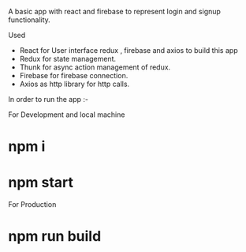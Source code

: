 A basic app with react and firebase to represent login  and signup functionality.

Used

* React for User interface redux , firebase and axios to build this app
* Redux for state management.
* Thunk for async action management of redux.
* Firebase for firebase connection.
* Axios as http library for http calls.

In order to run the app :-

For Development and local machine

# npm i
# npm start


For Production
# npm run build


